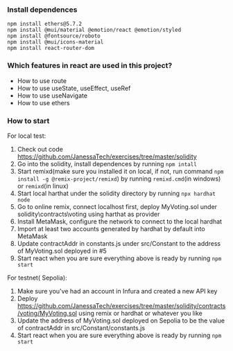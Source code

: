 ### Install dependences

```
npm install ethers@5.7.2
npm install @mui/material @emotion/react @emotion/styled
npm install @fontsource/roboto
npm install @mui/icons-material
npm install react-router-dom
```

### Which features in react are used in this project?

- How to use route
- How to use useState, useEffect, useRef
- How to use useNavigate
- How to use ethers

### How to start

For local test:

1. Check out code https://github.com/JanessaTech/exercises/tree/master/solidity
2. Go into the solidity, install dependences by running `npm intall`
3. Start remixd(make sure you installed it on local, if not, run command `npm install -g @remix-project/remixd`) by running `remixd.cmd`(in windows) or `remixd`(in linux)
4. Start local harthat under the solidity directory by running `npx hardhat node`
5. Go to online remix, connect localhost first, deploy MyVoting.sol under solidity\contracts\voting using harthat as provider
6. Install MetaMask, configure the network to connect to the local hardhat
7. Import at least two accounts generated by hardhat by default into MetaMask
8. Update contractAddr in constants.js under src/Constant to the address of MyVoting.sol deployed in #5
9. Start react when you are sure everything above is ready by running `npm start`

For testnet( Sepolia):

1. Make sure you've had an account in Infura and created a new API key
2. Deploy https://github.com/JanessaTech/exercises/tree/master/solidity/contracts/voting/MyVoting.sol using remix or hardhat or whatever you like
3. Update the address of MyVoting.sol deployed on Sepolia to be the value of contractAddr in src/Constant/constants.js
4. Start react when you are sure everything above is ready by running `npm start`
